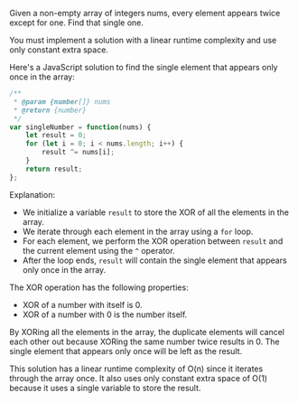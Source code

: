 Given a non-empty array of integers nums, every element appears twice except for one. Find that single one.

You must implement a solution with a linear runtime complexity and use only constant extra space.

Here's a JavaScript solution to find the single element that appears only once in the array:

```javascript
/**
 * @param {number[]} nums
 * @return {number}
 */
var singleNumber = function(nums) {
    let result = 0;
    for (let i = 0; i < nums.length; i++) {
        result ^= nums[i];
    }
    return result;
};
```

Explanation:
- We initialize a variable `result` to store the XOR of all the elements in the array.
- We iterate through each element in the array using a `for` loop.
- For each element, we perform the XOR operation between `result` and the current element using the `^` operator.
- After the loop ends, `result` will contain the single element that appears only once in the array.

The XOR operation has the following properties:
- XOR of a number with itself is 0.
- XOR of a number with 0 is the number itself.

By XORing all the elements in the array, the duplicate elements will cancel each other out because XORing the same number twice results in 0. The single element that appears only once will be left as the result.

This solution has a linear runtime complexity of O(n) since it iterates through the array once. It also uses only constant extra space of O(1) because it uses a single variable to store the result.

